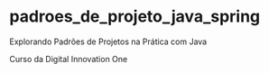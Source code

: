 # padroes_de_projeto_java_spring
 
Explorando Padrões de Projetos na Prática com Java

Curso da Digital Innovation One
